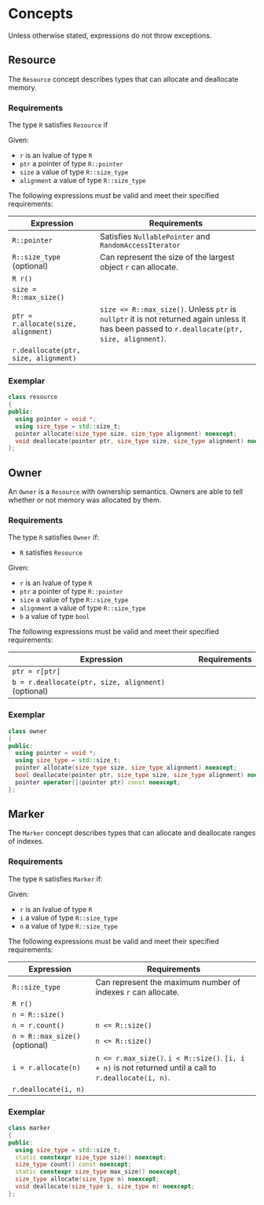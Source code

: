 # Concepts

Unless otherwise stated, expressions do not throw exceptions.

## Resource

The `Resource` concept describes types that can allocate and deallocate memory.

### Requirements

The type `R` satisfies `Resource` if

Given:
* `r` is an lvalue of type `R`
* `ptr` a pointer of type `R::pointer`
* `size` a value of type `R::size_type`
* `alignment` a value of type `R::size_type`

The following expressions must be valid and meet their specified requirements:

| Expression | Requirements | 
| ---------- | ------------ |  
| `R::pointer` |  Satisfies `NullablePointer` and `RandomAccessIterator` |  
| `R::size_type` (optional) | Can represent the size of the largest object `r` can allocate. |
| `R r()` | |
| `size = R::max_size()` | |
| `ptr = r.allocate(size, alignment)` | `size <= R::max_size()`. Unless `ptr` is `nullptr` it is not returned again unless it has been passed to `r.deallocate(ptr, size, alignment)`. |
| `r.deallocate(ptr, size, alignment)` | |

### Exemplar

```cpp
class resource
{
public:
  using pointer = void *;
  using size_type = std::size_t;
  pointer allocate(size_type size, size_type alignment) noexcept;
  void deallocate(pointer ptr, size_type size, size_type alignment) noexcept;
};
```

## Owner 

An `Owner` is a `Resource` with ownership semantics. 
Owners are able to tell whether or not memory was allocated by them.

### Requirements

The type `R` satisfies `Owner` if:
* `R` satisfies `Resource`

Given:
* `r` is an lvalue of type `R`
* `ptr` a pointer of type `R::pointer`
* `size` a value of type `R::size_type`
* `alignment` a value of type `R::size_type`
* `b` a value of type `bool`

The following expressions must be valid and meet their specified requirements:

| Expression | Requirements |
| ---------- | ------------ | 
| `ptr = r[ptr]` | |
| `b = r.deallocate(ptr, size, alignment)` (optional) | |

### Exemplar

```cpp
class owner
{
public:
  using pointer = void *;
  using size_type = std::size_t;
  pointer allocate(size_type size, size_type alignment) noexcept;
  bool deallocate(pointer ptr, size_type size, size_type alignment) noexcept;
  pointer operator[](pointer ptr) const noexcept;
};
```

## Marker

The `Marker` concept describes types that can allocate and deallocate ranges of indexes.

### Requirements

The type `R` satisfies `Marker` if:

Given:
* `r` is an lvalue of type `R`
* `i` a value of type `R::size_type`
* `n` a value of type `R::size_type`

The following expressions must be valid and meet their specified requirements:

| Expression | Requirements | 
| ---------- | ------------ |  
| `R::size_type` | Can represent the maximum number of indexes `r` can allocate. | 
| `R r()` | | 
| `n = R::size()` | | 
| `n = r.count()` | `n <= R::size()` | 
| `n = R::max_size()` (optional) | `n <= R::size()` | 
| `i = r.allocate(n)` | `n <= r.max_size()`. `i < R::size()`. `[i, i + n)` is not returned until a call to `r.deallocate(i, n)`. | 
| `r.deallocate(i, n)` | | 

### Exemplar

```cpp
class marker
{
public:
  using size_type = std::size_t;
  static constexpr size_type size() noexcept;
  size_type count() const noexcept;
  static constexpr size_type max_size() noexcept;
  size_type allocate(size_type n) noexcept;
  void deallocate(size_type i, size_type n) noexcept;
};
```